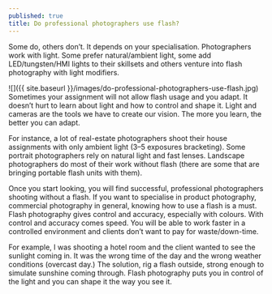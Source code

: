 ```yaml
---
published: true
title: Do professional photographers use flash?
---
```


Some do, others don’t. It depends on your specialisation. Photographers work with light. Some prefer natural/ambient light, some add LED/tungsten/HMI lights to their skillsets and others venture into flash photography with light modifiers.

![]({{ site.baseurl }}/images/do-professional-photographers-use-flash.jpg)
Sometimes your assignment will not allow flash usage and you adapt. It doesn’t hurt to learn about light and how to control and shape it. Light and cameras are the tools we have to create our vision. The more you learn, the better you can adapt.

For instance, a lot of real-estate photographers shoot their house assignments with only ambient light (3–5 exposures bracketing). Some portrait photographers rely on natural light and fast lenses. Landscape photographers do most of their work without flash (there are some that are bringing portable flash units with them).

Once you start looking, you will find successful, professional photographers shooting without a flash.
If you want to specialise in product photography, commercial photography in general, knowing how to use a flash is a must.
Flash photography gives control and accuracy, especially with colours. With control and accuracy comes speed. You will be able to work faster in a controlled environment and clients don’t want to pay for waste/down-time.

For example, I was shooting a hotel room and the client wanted to see the sunlight coming in. It was the wrong time of the day and the wrong weather conditions (overcast day.) The solution, rig a flash outside, strong enough to simulate sunshine coming through.
Flash photography puts you in control of the light and you can shape it the way you see it.
